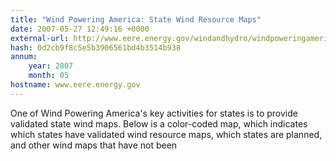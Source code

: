 ```yaml
---
title: "Wind Powering America: State Wind Resource Maps"
date: 2007-05-27 12:49:16 +0000
external-url: http://www.eere.energy.gov/windandhydro/windpoweringamerica/wind_maps.asp
hash: 0d2cb9f8c5e5b3906561bd4b3514b938
annum:
    year: 2007
    month: 05
hostname: www.eere.energy.gov
---
```


One of Wind Powering America's key activities for states is to provide validated state wind maps. Below is a color-coded map, which indicates which states have validated wind resource maps, which states are planned, and other wind maps that have not been

